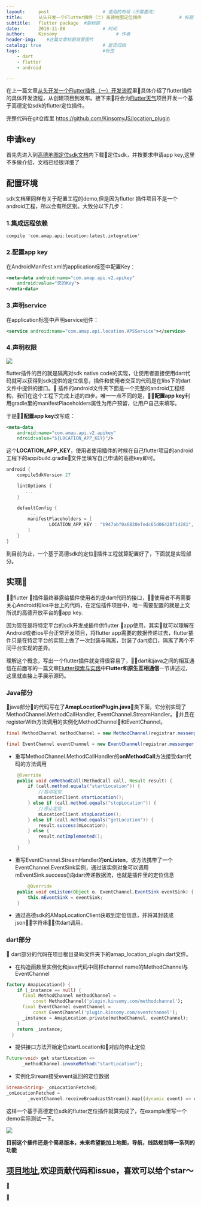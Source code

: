 ```yaml
---
layout:     post                    # 使用的布局（不需要改）
title:      从头开发一个Flutter插件（二）高德地图定位插件              # 标题 
subtitle:   flutter package  #副标题
date:       2018-11-08              # 时间
author:     Kinsomy                      # 作者
header-img:    #这篇文章标题背景图片
catalog: true                       # 是否归档
tags:                               #标签   
    - dart
    - flutter
    - android

---
```


 在上一篇文章[从头开发一个Flutter插件（一）开发流程](https://juejin.im/post/5bdfa3d151882534d44e1eca)里具体介绍了flutter插件的具体开发流程，从创建项目到发布。接下来将会为[Flutter天气](https://github.com/KinsomyJS/muses_weather_flutter)项目开发一个基于高德定位sdk的flutter定位插件。

 完整代码在git仓库里 https://github.com/KinsomyJS/location_plugin

## 申请key
 首先先进入到[高德地图定位sdk文档](https://lbs.amap.com/api/android-location-sdk/locationsummary/)内下载定位sdk，并按要求申请app key,这里不多做介绍，文档已经很详细了

## 配置环境
 sdk文档里同样有关于配置工程的demo,但是因为flutter 插件项目不是一个android工程，所以会有所区别。大致分以下几步：

### 1.集成远程依赖
```
compile 'com.amap.api:location:latest.integration'
```

### 2.配置app key
在AndroidManifest.xml的application标签中配置Key：
```xml
<meta-data android:name="com.amap.api.v2.apikey" 
    android:value="您的Key">
</meta-data>
```

### 3.声明service
在application标签中声明service组件：

```xml
<service android:name="com.amap.api.location.APSService"></service>
```
### 4.声明权限

![](../img/2018-11-09-1.png)

flutter插件的目的就是隔离对sdk native code的实现，让使用者直接使用dart代码就可以获得到sdk提供的定位信息，插件和使用者交互的代码是在libs下的dart文件中提供的接口。
插件的android文件夹下面是一个完整的android工程结构，我们在这个工程下完成上述的四步。唯一一点不同的是，**配置app key**利用gradle里的manifestPlaceholders属性为用户预留，让用户自己来填写。

于是**配置app key**改写成：
```xml
<meta-data
    android:name="com.amap.api.v2.apikey"
    ndroid:value="${LOCATION_APP_KEY}"/>
```

这个**LOCATION_APP_KEY**，使用者使用插件的时候在自己flutter项目的android工程下的app/build.gradle文件里填写自己申请的高德key即可。
```gradle
android {
    compileSdkVersion 27

    lintOptions {
       ...
    }

    defaultConfig {
        ...
        manifestPlaceholders = [
                LOCATION_APP_KEY : "b947abf0a6820efedc65d06428f14281", /// 高德地图key
        ]
    }
}
```

到目前为止，一个基于高德sdk的定位插件工程就算配置好了，下面就是实现部分。


## 实现
flutter 插件最终暴露给插件使用者的是dart代码的接口，使用者不再需要关心Android和Ios平台上的代码，在定位插件项目中，唯一需要配置的就是上文所说的高德开放平台的app key.

因为现在是将特定平台的sdk开发成插件供flutter app使用，其实就可以理解在Android或者ios平台正常开发项目，将flutter app需要的数据传递过去，flutter插件只是在特定平台的实现上做了一次封装与隔离，封装了dart接口，隔离了两个不同平台实现的差异。

理解这个概念，写出一个flutter插件就变得很容易了，dart和java之间的相互通信在前面写的一篇文章[Flutter探索与实践](https://juejin.im/post/5ba9a74ce51d450e99432608)中**Flutter和原生互相通信**一节讲述过，这里就直接上手展示源码。

### Java部分
java部分的代码写在了**AmapLocationPlugin.java**类下面，它分别实现了MethodChannel.MethodCallHandler, EventChannel.StreamHandler。并且在registerWith方法调用的实例化MethodChannel和EventChannel。

```java
final MethodChannel methodChannel = new MethodChannel(registrar.messenger(), "plugin.kinsomy.com/methodchannel");

final EventChannel eventChannel = new EventChannel(registrar.messenger(), "plugin.kinsomy.com/eventchannel");
```

* 重写MethodChannel.MethodCallHandler的**onMethodCall**方法接受dart代码的方法调用

```java
	@Override
	public void onMethodCall(MethodCall call, Result result) {
		if (call.method.equals("startLocation")) {
			//启动定位
			mLocationClient.startLocation();
		} else if (call.method.equals("stopLocation")) {
			//停止定位
			mLocationClient.stopLocation();
		} else if (call.method.equals("getLocation")) {
			result.success(mLocation);
		} else {
			result.notImplemented();
		}
	}

```

* 重写EventChannel.StreamHandler的**onListen**，该方法携带了一个EventChannel.EventSink实例，通过该实例对象可以调用mEventSink.success()向dart传递数据流，也就是插件里的定位信息

```java
        @Override
	public void onListen(Object o, EventChannel.EventSink eventSink) {
		this.mEventSink = eventSink;
	}
```

* 通过高德sdk的AMapLocationClient获取到定位信息，并将其封装成json字符串供dart调用。


### dart部分

dart部分的代码在项目根目录lib文件夹下的amap_location_plugin.dart文件。

* 在构造函数里实例化和java代码中同样channel name的MethodChannel与EventChannel
```dart
factory AmapLocation() {
    if (_instance == null) {
      final MethodChannel methodChannel =
          const MethodChannel('plugin.kinsomy.com/methodchannel');
      final EventChannel eventChannel =
          const EventChannel('plugin.kinsomy.com/eventchannel');
      _instance = AmapLocation.private(methodChannel, eventChannel);
    }
    return _instance;
  }
```

* 提供接口方法开始定位startLocation和对应的停止定位

```java
Future<void> get startLocation =>
      _methodChannel.invokeMethod("startLocation");
```

* 实例化Stream接受event返回的定位数据
```dart
Stream<String> _onLocationFetched;
_onLocationFetched =
        _eventChannel.receiveBroadcastStream().map((dynamic event) => event);
```



这样一个基于高德定位sdk的flutter定位插件就算完成了，在example里写一个demo实际测试一下。

![](https://github.com/KinsomyJS/location_plugin/raw/master/img/1.png)

**目前这个插件还是个简易版本，未来希望能加上地图，导航，线路规划等一系列的功能**

## [项目地址](https://github.com/KinsomyJS/location_plugin),欢迎贡献代码和issue，喜欢可以给个star～






    
 


